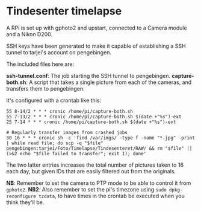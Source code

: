 Tindesenter timelapse
=====================

A RPi is set up with gphoto2 and upstart, connected to a Camera module and a Nikon D200.

SSH keys have been generated to make it capable of establishing a SSH tunnel to tarjei's account on pengebingen.

The included files here are:

**ssh-tunnel.conf**: The job starting the SSH tunnel to pengebingen.
**capture-both.sh**: A script that takes a single picture from each of the cameras, and transfers them to pengebingen.


It's configured with a crontab like this:

	55 8-14/2 * * * cronic /home/pi/capture-both.sh
	55 7-13/2 * * * cronic /home/pi/capture-both.sh $(date +"%s")-ext
	25 7-14 * * * cronic /home/pi/capture-both.sh $(date +"%s")-ext
	
	# Regularly transfer images from crashed jobs
	30 16 * * * cronic sh -c 'find /var/imgs/ -type f -name "*.jpg" -print | while read file; do scp -q "$file" pengebingen:tarjei/Foto/Timelapse/Tindesenteret/RAW/ && rm "$file" || (>&2 echo "$file failed to transfer"; exit 1); done'
	
The two latter entries increases the total number of pictures taken to 16 each day, but given IDs that are easily filtered out from the originals.

**NB**: Remember to set the camera to PTP mode to be able to control it from `gphoto2`.
**NB2**: Also remember to set the pi's timezone using `sudo dpkg-reconfigure tzdata`, to have times in the crontab be executed when you think they'll be.
